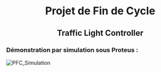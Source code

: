 <h1 align="center">Projet de Fin de Cycle</h1>
<h2 align="center">Traffic Light Controller</h2>

### Démonstration par simulation sous Proteus :
![PFC_Simulation](https://user-images.githubusercontent.com/54779521/201481755-99d4760c-9660-4d79-8821-e0dd3098eb2b.gif)
